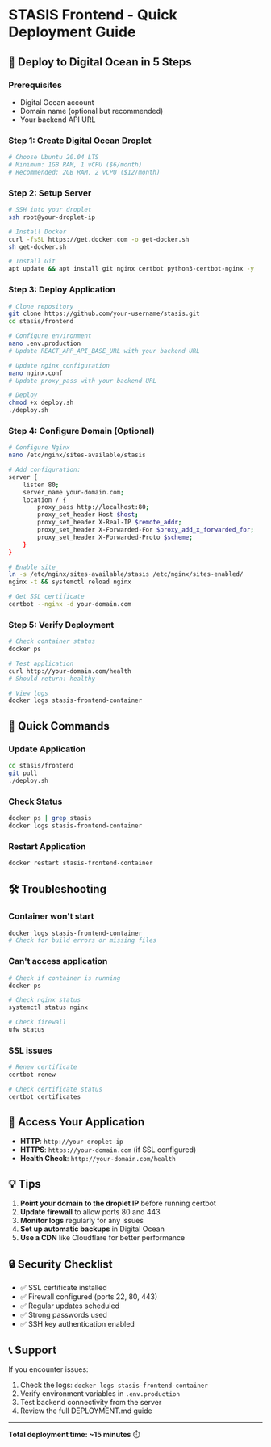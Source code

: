 # STASIS Frontend - Quick Deployment Guide

## 🚀 Deploy to Digital Ocean in 5 Steps

### Prerequisites
- Digital Ocean account
- Domain name (optional but recommended)
- Your backend API URL

### Step 1: Create Digital Ocean Droplet
```bash
# Choose Ubuntu 20.04 LTS
# Minimum: 1GB RAM, 1 vCPU ($6/month)
# Recommended: 2GB RAM, 2 vCPU ($12/month)
```

### Step 2: Setup Server
```bash
# SSH into your droplet
ssh root@your-droplet-ip

# Install Docker
curl -fsSL https://get.docker.com -o get-docker.sh
sh get-docker.sh

# Install Git
apt update && apt install git nginx certbot python3-certbot-nginx -y
```

### Step 3: Deploy Application
```bash
# Clone repository
git clone https://github.com/your-username/stasis.git
cd stasis/frontend

# Configure environment
nano .env.production
# Update REACT_APP_API_BASE_URL with your backend URL

# Update nginx configuration
nano nginx.conf
# Update proxy_pass with your backend URL

# Deploy
chmod +x deploy.sh
./deploy.sh
```

### Step 4: Configure Domain (Optional)
```bash
# Configure Nginx
nano /etc/nginx/sites-available/stasis

# Add configuration:
server {
    listen 80;
    server_name your-domain.com;
    location / {
        proxy_pass http://localhost:80;
        proxy_set_header Host $host;
        proxy_set_header X-Real-IP $remote_addr;
        proxy_set_header X-Forwarded-For $proxy_add_x_forwarded_for;
        proxy_set_header X-Forwarded-Proto $scheme;
    }
}

# Enable site
ln -s /etc/nginx/sites-available/stasis /etc/nginx/sites-enabled/
nginx -t && systemctl reload nginx

# Get SSL certificate
certbot --nginx -d your-domain.com
```

### Step 5: Verify Deployment
```bash
# Check container status
docker ps

# Test application
curl http://your-domain.com/health
# Should return: healthy

# View logs
docker logs stasis-frontend-container
```

## 🔧 Quick Commands

### Update Application
```bash
cd stasis/frontend
git pull
./deploy.sh
```

### Check Status
```bash
docker ps | grep stasis
docker logs stasis-frontend-container
```

### Restart Application
```bash
docker restart stasis-frontend-container
```

## 🛠️ Troubleshooting

### Container won't start
```bash
docker logs stasis-frontend-container
# Check for build errors or missing files
```

### Can't access application
```bash
# Check if container is running
docker ps

# Check nginx status
systemctl status nginx

# Check firewall
ufw status
```

### SSL issues
```bash
# Renew certificate
certbot renew

# Check certificate status
certbot certificates
```

## 📱 Access Your Application

- **HTTP**: `http://your-droplet-ip`
- **HTTPS**: `https://your-domain.com` (if SSL configured)
- **Health Check**: `http://your-domain.com/health`

## 💡 Tips

1. **Point your domain to the droplet IP** before running certbot
2. **Update firewall** to allow ports 80 and 443
3. **Monitor logs** regularly for any issues
4. **Set up automatic backups** in Digital Ocean
5. **Use a CDN** like Cloudflare for better performance

## 🔒 Security Checklist

- ✅ SSL certificate installed
- ✅ Firewall configured (ports 22, 80, 443)
- ✅ Regular updates scheduled
- ✅ Strong passwords used
- ✅ SSH key authentication enabled

## 📞 Support

If you encounter issues:
1. Check the logs: `docker logs stasis-frontend-container`
2. Verify environment variables in `.env.production`
3. Test backend connectivity from the server
4. Review the full DEPLOYMENT.md guide

---

**Total deployment time: ~15 minutes** ⏱️
